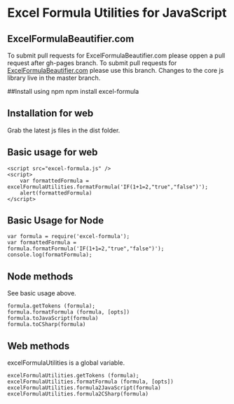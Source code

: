 # Excel Formula Utilities for JavaScript

## ExcelFormulaBeautifier.com
To submit pull requests for ExcelFormulaBeautifier.com please oppen a pull request after gh-pages branch.
To submit pull requests for [ExcelFormulaBeautifier.com](http://ExcelFormulaBeautifier.com) please use this branch.
Changes to the core js library live in the master branch.

##Install using npm
npm install excel-formula

## Installation for web
Grab the latest js files in the dist folder.

## Basic usage for web
    <script src="excel-formula.js" />
    <script>
        var formattedFormula = excelFormulaUtilities.formatFormula('IF(1+1=2,"true","false")');
        alert(formattedFormula)
    </script>

## Basic Usage for Node
    var formula = require('excel-formula');
    var formattedFormula = formula.formatFormula('IF(1+1=2,"true","false")');
    console.log(formatFormula);

## Node methods
See basic usage above.

    formula.getTokens (formula);
    formula.formatFormula (formula, [opts])
    formula.toJavaScript(formula)
    formula.toCSharp(formula)

## Web methods
excelFormulaUtilities is a global variable.

    excelFormulaUtilities.getTokens (formula);
    excelFormulaUtilities.formatFormula (formula, [opts])
    excelFormulaUtilities.formula2JavaScript(formula)
    excelFormulaUtilities.formula2CSharp(formula)
